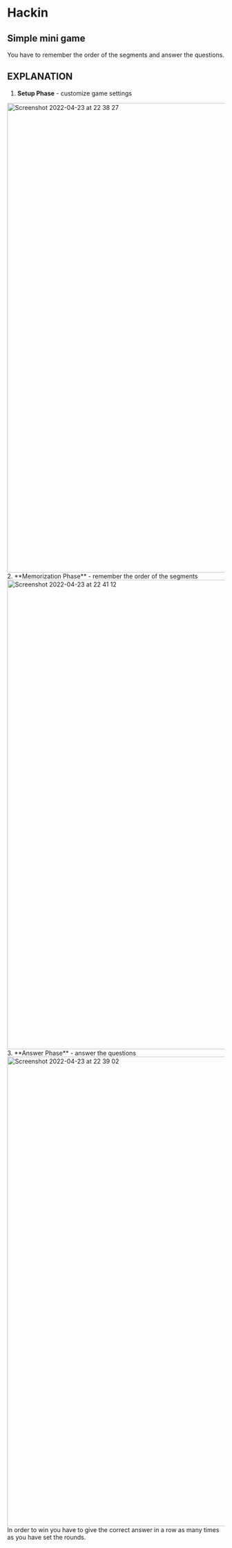 # Hackin
## Simple mini game

You have to remember the order of the segments and answer the questions.

## EXPLANATION

1. **Setup Phase** - customize game settings
<img width="1086" alt="Screenshot 2022-04-23 at 22 38 27" src="https://user-images.githubusercontent.com/86881288/164945340-9cc12637-ad71-4fd8-b7f1-80bf45da9761.png">
2. **Memorization Phase** - remember the order of the segments
<img width="1086" alt="Screenshot 2022-04-23 at 22 41 12" src="https://user-images.githubusercontent.com/86881288/164945368-4cdf59d7-2be4-4d9c-81eb-918eae62e8f8.png">
3. **Answer Phase** - answer the questions
<img width="1086" alt="Screenshot 2022-04-23 at 22 39 02" src="https://user-images.githubusercontent.com/86881288/164945365-67ef09da-95dc-49ff-a1d4-ee3fa118a439.png">
In order to win you have to give the correct answer in a row as many times as you have set the rounds.
